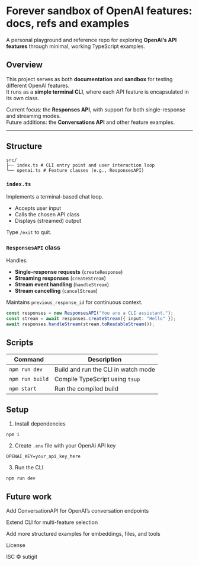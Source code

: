 # Forever sandbox of OpenAI features: docs, refs and examples

A personal playground and reference repo for exploring **OpenAI’s API features** through minimal, working TypeScript examples.

## Overview

This project serves as both **documentation** and **sandbox** for testing different OpenAI features.  
It runs as a **simple terminal CLI**, where each API feature is encapsulated in its own class.

Current focus: the **Responses API**, with support for both single-response and streaming modes.  
Future additions: the **Conversations API** and other feature examples.

---

## Structure

```
src/
├── index.ts # CLI entry point and user interaction loop
└── openai.ts # Feature classes (e.g., ResponsesAPI)
```

### `index.ts`

Implements a terminal-based chat loop.

- Accepts user input
- Calls the chosen API class
- Displays (streamed) output

Type `/exit` to quit.

### `ResponsesAPI` class

Handles:

- **Single-response requests** (`createResponse`)
- **Streaming responses** (`createStream`)
- **Stream event handling** (`handleStream`)
- **Stream cancelling** (`cancelStream`)

Maintains `previous_response_id` for continuous context.

```ts
const responses = new ResponsesAPI("You are a CLI assistant.");
const stream = await responses.createStream({ input: "Hello" });
await responses.handleStream(stream.toReadableStream());
```

## Scripts

| Command         | Description                         |
| --------------- | ----------------------------------- |
| `npm run dev`   | Build and run the CLI in watch mode |
| `npm run build` | Compile TypeScript using `tsup`     |
| `npm start`     | Run the compiled build              |

## Setup

1. Install dependencies

```
npm i
```

2. Create `.env` file with your OpenAi API key

```
OPENAI_KEY=your_api_key_here
```

3. Run the CLI

```
npm run dev
```

## Future work

Add ConversationAPI for OpenAI’s conversation endpoints

Extend CLI for multi-feature selection

Add more structured examples for embeddings, files, and tools

License

ISC © sutigit
